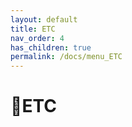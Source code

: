 ```yaml
---
layout: default
title: ETC
nav_order: 4
has_children: true
permalink: /docs/menu_ETC
---
```


# 🫥ETC